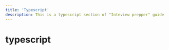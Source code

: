 ```yaml
---
title: 'Typescript'
description: This is a typescript section of "Inteview prepper" guide
---
```

# typescript